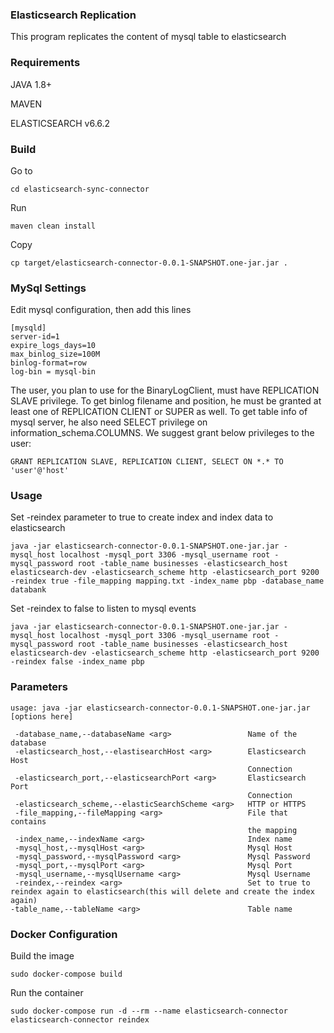 ### Elasticsearch Replication

This program replicates the content of mysql table to elasticsearch

### Requirements

JAVA 1.8+

MAVEN  

ELASTICSEARCH v6.6.2

### Build

Go to

`cd elasticsearch-sync-connector`

Run

`maven clean install`

Copy

`cp target/elasticsearch-connector-0.0.1-SNAPSHOT.one-jar.jar .`

### MySql Settings

Edit mysql configuration, then add this lines

```
[mysqld]
server-id=1
expire_logs_days=10
max_binlog_size=100M
binlog-format=row
log-bin = mysql-bin
```

The user, you plan to use for the BinaryLogClient, must have REPLICATION SLAVE privilege. To get binlog filename and position, he must be granted at least one of REPLICATION CLIENT or SUPER as well. To get table info of mysql server, he also need SELECT privilege on information_schema.COLUMNS. We suggest grant below privileges to the user:

`GRANT REPLICATION SLAVE, REPLICATION CLIENT, SELECT ON *.* TO 'user'@'host'`



### Usage

Set -reindex parameter to true to create index and index data to elasticsearch

`java -jar elasticsearch-connector-0.0.1-SNAPSHOT.one-jar.jar -mysql_host localhost -mysql_port 3306 -mysql_username root -mysql_password root -table_name businesses -elasticsearch_host elasticsearch-dev -elasticsearch_scheme http -elasticsearch_port 9200 -reindex true -file_mapping mapping.txt -index_name pbp -database_name databank`

Set -reindex to false to listen to mysql events

`java -jar elasticsearch-connector-0.0.1-SNAPSHOT.one-jar.jar -mysql_host localhost -mysql_port 3306 -mysql_username root -mysql_password root -table_name businesses -elasticsearch_host elasticsearch-dev -elasticsearch_scheme http -elasticsearch_port 9200 -reindex false -index_name pbp `


### Parameters


```
usage: java -jar elasticsearch-connector-0.0.1-SNAPSHOT.one-jar.jar [options here]

 -database_name,--databaseName <arg>                 Name of the database
 -elasticsearch_host,--elastisearchHost <arg>        Elasticsearch Host
                                                     Connection
 -elasticsearch_port,--elasticsearchPort <arg>       Elasticsearch Port
                                                     Connection
 -elasticsearch_scheme,--elasticSearchScheme <arg>   HTTP or HTTPS
 -file_mapping,--fileMapping <arg>                   File that contains
                                                     the mapping
 -index_name,--indexName <arg>                       Index name
 -mysql_host,--mysqlHost <arg>                       Mysql Host
 -mysql_password,--mysqlPassword <arg>               Mysql Password
 -mysql_port,--mysqlPort <arg>                       Mysql Port
 -mysql_username,--mysqlUsername <arg>               Mysql Username
 -reindex,--reindex <arg>                            Set to true to reindex again to elasticsearch(this will delete and create the index again)
-table_name,--tableName <arg>                        Table name
```
### Docker Configuration

Build the image

`sudo docker-compose build`

Run the container

`sudo docker-compose run -d --rm --name elasticsearch-connector elasticsearch-connector reindex`
